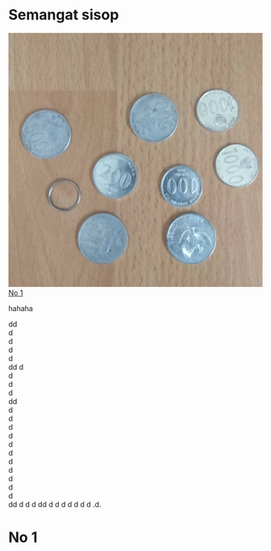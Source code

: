 # Semangat sisop

![GitHub Logo](/images/logo.png)
[No 1](#no-1)

hahaha

dd <br>
d<br>
d<br>
d<br>
d<br>
dd
d<br>
d<br>
d<br>
d<br>
dd<br>
d<br>
d<br>
d<br>
d<br>
d<br>
d<br>
d<br>
d<br>
d<br>
d<br>
d<br>
dd
d
d
d
dd
d
d
d
d
d
d
d
.d.
# No 1
